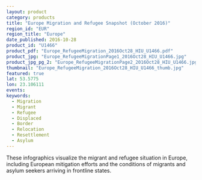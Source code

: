 ```yaml
---
layout: product
category: products
title: "Europe Migration and Refugee Snapshot (October 2016)"
region_id: "EUR"
region_title: "Europe"
date_published: 2016-10-28
product_id: "U1466"
product_pdf: "Europe_RefugeeMigration_2016Oct28_HIU_U1466.pdf"
product_jpg: "Europe_RefugeeMigrationPage1_2016Oct28_HIU_U1466.jpg"
product_jpg_pg_2: "Europe_RefugeeMigrationPage2_2016Oct28_HIU_U1466.jpg"
thumbnail: "Europe_RefugeeMigration_2016Oct28_HIU_U1466_thumb.jpg"
featured: true
lat: 53.5775 
lon: 23.106111
events:
keywords:
  - Migration
  - Migrant
  - Refugee
  - Displaced
  - Border
  - Relocation
  - Resettlement
  - Asylum
---
```

These infographics visualize the migrant and refugee situation in Europe, including European mitigation efforts and the conditions of migrants and asylum seekers arriving in frontline states. 
